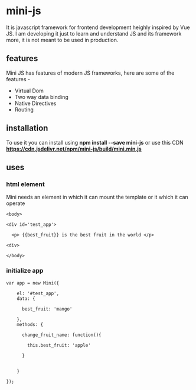# mini-js

It is javascript framework for frontend development heighly inspired by Vue JS. I am developing it just to learn and understand JS and its framework more, it is not meant to be used in production.

## features

Mini JS has features of modern JS frameworks, here are some of the features - 

* Virtual Dom
* Two way data binding
* Native Directives
* Routing

## installation

To use it you can install using **npm install --save mini-js** or use this CDN **https://cdn.jsdelivr.net/npm/mini-js/build/mini.min.js**

## uses

### html element

Mini needs an element in which it can mount the template or it which it can operate

```
<body>

<div id='test_app'>
  
  <p> {{best_fruit}} is the best fruit in the world </p>

<div>

</body>
```


### initialize app
```
var app = new Mini({
    
    el: '#test_app',
    data: {
      
      best_fruit: 'mango'
      
    },
    methods: {
    
      change_fruit_name: function(){
      
        this.best_fruit: 'apple'
      
      }
    
    
    }
    
});
```
